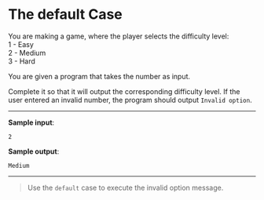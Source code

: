 # The default Case

You are making a game, where the player selects the difficulty level:  
1 - Easy  
2 - Medium  
3 - Hard

You are given a program that takes the number as input.

Complete it so that it will output the corresponding difficulty level. If the user entered an invalid number, the program should output `Invalid option`.

---

**Sample input**: 
```
2
```

**Sample output**: 
```
Medium
```

---

>Use the `default` case to execute the invalid option message.